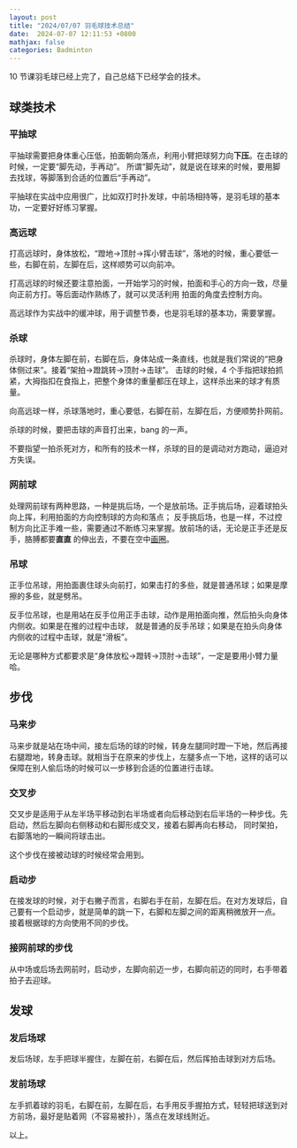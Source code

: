 ```yaml
---
layout: post
title: "2024/07/07 羽毛球技术总结"
date:  2024-07-07 12:11:53 +0800
mathjax: false
categories: Badminton
---
```


10 节课羽毛球已经上完了，自己总结下已经学会的技术。

## 球类技术

### 平抽球
平抽球需要把身体重心压低，拍面朝向落点，利用小臂把球努力向**下压**。在击球的时候，一定要“脚先动，手再动”。
所谓“脚先动”，就是说在球来的时候，要用脚去找球，等脚落到合适的位置后“手再动”。

平抽球在实战中应用很广，比如双打时扑发球，中前场相持等，是羽毛球的基本功，一定要好好练习掌握。

### 高远球
打高远球时，身体放松，“蹬地->顶肘->挥小臂击球”，落地的时候，重心要低一些，右脚在前，左脚在后，这样顺势可以向前冲。

打高远球的时候还要注意拍面，一开始学习的时候，拍面和手心的方向一致，尽量向正前方打。等后面动作熟练了，就可以灵活利用
拍面的角度去控制方向。

高远球作为实战中的缓冲球，用于调整节奏，也是羽毛球的基本功，需要掌握。

### 杀球
杀球时，身体左脚在前，右脚在后，身体站成一条直线，也就是我们常说的“把身体侧过来”。接着“架拍->蹬跳转->顶肘->击球”。
击球的时候，4 个手指把球拍抓紧，大拇指扣在食指上，把整个身体的重量都压在球上，这样杀出来的球才有质量。

向高远球一样，杀球落地时，重心要低，右脚在前，左脚在后，方便顺势扑网前。

杀球的时候，要把击球的声音打出来，bang 的一声。

不要指望一拍杀死对方，和所有的技术一样，杀球的目的是调动对方跑动，逼迫对方失误。

### 网前球

处理网前球有两种思路，一种是挑后场，一个是放前场。正手挑后场，迎着球拍头向上挥，利用拍面的方向控制球的方向和落点；
反手挑后场，也是一样，不过控制方向比正手难一些，需要通过不断练习来掌握。放前场的话，无论是正手还是反手，胳膊都要**直直**
的伸出去，不要在空中[画圈](https://guo-sj.github.io/badminton/2024/03/17/badminton-lesson.html)。

### 吊球
正手位吊球，用拍面裹住球头向前打，如果击打的多些，就是普通吊球；如果是摩擦的多些，就是劈吊。

反手位吊球，也是用站在反手位用正手击球，动作是用拍面向推，然后拍头向身体内侧收。如果是在推的过程中击球，
就是普通的反手吊球；如果是在拍头向身体内侧收的过程中击球，就是“滑板”。

无论是哪种方式都要求是“身体放松->蹬转->顶肘->击球”，一定是要用小臂力量哈。

## 步伐

### 马来步
马来步就是站在场中间，接左后场的球的时候，转身左腿同时蹬一下地，然后再接右腿蹬地，转身击球。就相当于在原来的步伐上，左腿多点一下地，这样的话可以保障在别人偷后场的时候可以一步移到合适的位置进行击球。

### 交叉步
交叉步是适用于从左半场平移动到右半场或者向后移动到右后半场的一种步伐。先启动，然后左脚向右侧移动和右脚形成交叉，接着右脚再向右移动，
同时架拍，右脚落地的一瞬间将球击出。

这个步伐在接被动球的时候经常会用到。

### 启动步
在接发球的时候，对于右撇子而言，右脚右手在前，左脚在后。在对方发球后，自己要有一个启动步，就是简单的跳一下，右脚和左脚之间的距离稍微放开一点。
接着根据球的方向使用不同的步伐。

### 接网前球的步伐
从中场或后场去网前时，启动步，左脚向前迈一步，右脚向前迈的同时，右手带着拍子去迎球。


## 发球

### 发后场球
发后场球，左手把球半握住，左脚在前，右脚在后，然后挥拍击球到对方后场。

### 发前场球
左手抓着球的羽毛，右脚在前，左脚在后，右手用反手握拍方式，轻轻把球送到对方前场，最好是贴着网（不容易被扑），落点在发球线附近。

以上。
